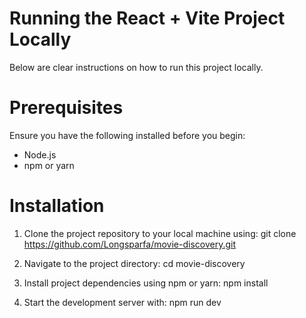 # Running the React + Vite Project Locally

Below are clear instructions on how to run this project locally.

# Prerequisites

Ensure you have the following installed before you begin:

- Node.js
- npm or yarn

# Installation

1. Clone the project repository to your local machine using:
   git clone https://github.com/Longsparfa/movie-discovery.git

2. Navigate to the project directory:
   cd movie-discovery

3. Install project dependencies using npm or yarn:
   npm install

4. Start the development server with:
   npm run dev
